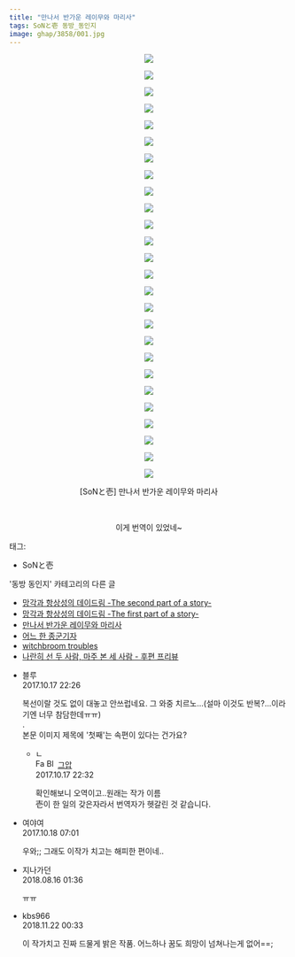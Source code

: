 ```yaml
---
title: "만나서 반가운 레이무와 마리사"
tags: SoNと壱 동방_동인지
image: ghap/3858/001.jpg
---
```

<div class="article">
<p style="text-align: center; clear: none; float: none;"><img src="{{ site.nasurl }}/ghap/3858/001.jpg"/></p>
<p style="text-align: center; clear: none; float: none;"><img src="{{ site.nasurl }}/ghap/3858/002.jpg"/></p>
<p style="text-align: center; clear: none; float: none;"><img src="{{ site.nasurl }}/ghap/3858/003.jpg"/></p>
<p style="text-align: center; clear: none; float: none;"><img src="{{ site.nasurl }}/ghap/3858/004.jpg"/></p>
<p style="text-align: center; clear: none; float: none;"><img src="{{ site.nasurl }}/ghap/3858/005.jpg"/></p>
<p style="text-align: center; clear: none; float: none;"><img src="{{ site.nasurl }}/ghap/3858/006.jpg"/></p>
<p style="text-align: center; clear: none; float: none;"><img src="{{ site.nasurl }}/ghap/3858/007.jpg"/></p>
<p style="text-align: center; clear: none; float: none;"><img src="{{ site.nasurl }}/ghap/3858/008.jpg"/></p>
<p style="text-align: center; clear: none; float: none;"><img src="{{ site.nasurl }}/ghap/3858/009.jpg"/></p>
<p style="text-align: center; clear: none; float: none;"><img src="{{ site.nasurl }}/ghap/3858/010.jpg"/></p>
<p style="text-align: center; clear: none; float: none;"><img src="{{ site.nasurl }}/ghap/3858/011.jpg"/></p>
<p style="text-align: center; clear: none; float: none;"><img src="{{ site.nasurl }}/ghap/3858/012.jpg"/></p>
<p style="text-align: center; clear: none; float: none;"><img src="{{ site.nasurl }}/ghap/3858/013.jpg"/></p>
<p style="text-align: center; clear: none; float: none;"><img src="{{ site.nasurl }}/ghap/3858/014.jpg"/></p>
<p style="text-align: center; clear: none; float: none;"><img src="{{ site.nasurl }}/ghap/3858/015.jpg"/></p>
<p style="text-align: center; clear: none; float: none;"><img src="{{ site.nasurl }}/ghap/3858/016.jpg"/></p>
<p style="text-align: center; clear: none; float: none;"><img src="{{ site.nasurl }}/ghap/3858/017.jpg"/></p>
<p style="text-align: center; clear: none; float: none;"><img src="{{ site.nasurl }}/ghap/3858/018.jpg"/></p>
<p style="text-align: center; clear: none; float: none;"><img src="{{ site.nasurl }}/ghap/3858/019.jpg"/></p>
<p style="text-align: center; clear: none; float: none;"><img src="{{ site.nasurl }}/ghap/3858/020.jpg"/></p>
<p style="text-align: center; clear: none; float: none;"><img src="{{ site.nasurl }}/ghap/3858/021.jpg"/></p>
<p style="text-align: center; clear: none; float: none;"><img src="{{ site.nasurl }}/ghap/3858/022.jpg"/></p>
<p style="text-align: center; clear: none; float: none;"><img src="{{ site.nasurl }}/ghap/3858/023.jpg"/></p>
<p style="text-align: center; clear: none; float: none;"><img src="{{ site.nasurl }}/ghap/3858/024.jpg"/></p>
<p style="text-align: center; clear: none; float: none;"><img src="{{ site.nasurl }}/ghap/3858/025.jpg"/></p>
<p style="text-align: center; clear: none; float: none;"><img src="{{ site.nasurl }}/ghap/3858/026.jpg"/></p>
<p style="text-align: center; clear: none; float: none;">[SoNと壱] 만나서 반가운 레이무와 마리사</p>
<p style="text-align: center; clear: none; float: none;"><br/></p>
<p style="text-align: center; clear: none; float: none;">이게 번역이 있었네~</p>
</div><div class="tagTrail">
<p>태그: </p>
<ul>
<li>SoNと壱</li>
</ul>
</div><div class="another">
<p>'동방 동인지' 카테고리의 다른 글</p>
<ul>
<li><a href="/2017-10-17-ghap_3860">망각과 항상성의 데이드림 -The second part of a story-</a></li>
<li><a href="/2017-10-17-ghap_3859">망각과 항상성의 데이드림 -The first part of a story-</a></li>
<li><a href="/2017-10-17-ghap_3858">만나서 반가운 레이무와 마리사</a></li>
<li><a href="/2017-10-16-ghap_3855">어느 한 종군기자</a></li>
<li><a href="/2017-10-16-ghap_3853">witchbroom troubles</a></li>
<li><a href="/2017-10-16-ghap_3852">나란히 선 두 사람, 마주 본 세 사람 - 후편 프리뷰</a></li>
</ul>
</div><div class="cb_module cb_fluid">
<div class="cb_wrt cb_profile">
<div class="comment">
<ul>
<li class="cb_thumb_off" id="comment15107718">
<div class="cb_comment_area">
<div class="cb_info_area">
<div class="cb_section">
<span class="cb_nick_name">블루</span>
</div>
<div class="cb_section">
<span class="cb_date">2017.10.17 22:26 </span>
</div>
</div>
<div class="cb_dsc_comment">
<p class="cb_dsc">
											복선이랄 것도 없이 대놓고 안쓰럽네요. 그 와중 치르노...(설마 이것도 반복?...이라기엔 너무 참담한데ㅠㅠ)<br/>
.<br/>
본문 이미지 제목에 '첫째'는 속편이 있다는 건가요?
										</p>
</div>
<ul>
<li class="cb_thumb_off" id="comment15107721">
<span class="cb_bu_subnode">ㄴ</span>
<div class="cb_comment_area">
<div class="cb_info_area">
<div class="cb_section">
<span class="cb_nick_name"><img alt="Favicon of https://ghaptouhou.tistory.com" height="16" onerror="this.onerror=null;this.parentNode.removeChild(this)" src="https://ghaptouhou.tistory.com/favicon.ico" width="16"/> <img alt="BlogIcon" height="16" onerror="this.parentNode.removeChild(this)" src="https://ghaptouhou.tistory.com/index.gif" width="16"/> <a href="https://ghaptouhou.tistory.com" onclick="return openLinkInNewWindow(this)"> 그압</a><span class="tistoryProfileLayerTrigger" onclick='TistoryProfile.show(event, this, {"title":"\uc800\uae30 \uc774\uac70 \ub098\uc911\uc5d0 \uc218\uc815 \uac00\ub2a5\ud558\ub098\uc694","url":"https:\/\/ghap.tistory.com","nickname":"\uadf8\uc555","items":[]}); return false;'></span></span>
</div>
<div class="cb_section">
<span class="cb_date">2017.10.17 22:32 </span>
</div>
</div>
<div class="cb_dsc_comment">
<p class="cb_dsc">
																확인해보니 오역이고..원래는 작가 이름<br/>
壱이 한 일의 갖은자라서 번역자가 헷갈린 것 같습니다.
															</p>
</div>
</div>
</li>
</ul>
</div></li>
<li class="cb_thumb_off" id="comment15107924">
<div class="cb_comment_area">
<div class="cb_info_area">
<div class="cb_section">
<span class="cb_nick_name">여야여</span>
</div>
<div class="cb_section">
<span class="cb_date">2017.10.18 07:01 </span>
</div>
</div>
<div class="cb_dsc_comment">
<p class="cb_dsc">
											우와;; 그래도 이작가 치고는 해피한 편이네..
										</p>
</div>
</div></li>
<li class="cb_thumb_off" id="comment15309629">
<div class="cb_comment_area">
<div class="cb_info_area">
<div class="cb_section">
<span class="cb_nick_name">지나가던</span>
</div>
<div class="cb_section">
<span class="cb_date">2018.08.16 01:36 </span>
</div>
</div>
<div class="cb_dsc_comment">
<p class="cb_dsc">
											ㅠㅠ
										</p>
</div>
</div></li>
<li class="cb_thumb_off" id="comment15376450">
<div class="cb_comment_area">
<div class="cb_info_area">
<div class="cb_section">
<span class="cb_nick_name">kbs966</span>
</div>
<div class="cb_section">
<span class="cb_date">2018.11.22 00:33 </span>
</div>
</div>
<div class="cb_dsc_comment">
<p class="cb_dsc">
											이 작가치고 진짜 드물게 밝은 작품. 어느하나 꿈도 희망이 넘쳐나는게 없어==;
										</p>
</div>
</div></li>
</ul>
</div>
</div><!-- commentList close -->
</div>